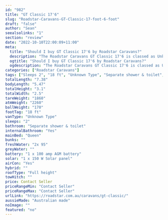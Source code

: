 ```yaml
---
id: "982"
title: "GT Classic 17'6"
slug: "Roadstar-Caravans-GT-Classic-17-foot-6-foot"
draft: "false"
author: "Sean"
seealsolinks: "1"
section: "review"
date: "2022-10-10T22:00:09+11:00"
meta:
  title: "Should I buy GT Classic 17'6 by Roadstar Caravans?"
  description: "The Roadstar Caravans GT Classic 17'6 is classed as Unknown Type, and sleeps 2 people. It is Australian made and comes in at 18 ft. It generally has Separate shower & toilet."
  ogtitle: "Should I buy GT Classic 17'6 by Roadstar Caravans?"
  ogdescription: "The Roadstar Caravans GT Classic 17'6 is classed as Unknown Type, and sleeps 2 people. It is Australian made and comes in at 18 ft. It generally has Separate shower & toilet."
categories: ["Roadstar Caravans"]
tags: ["Sleeps 2", "18 ft", "Unknown Type", "Separate shower & toilet", "Full height", "Price Unknown", "Australian made"]
totalLength: "7.38"
bodyLength: "5.47"
totalHeight: "3.1"
totalWidth: "2.5"
tareWeight: "1860"
atmWeight: "2260"
ballWeight: "170"
footTag: "18 ft"
vanType: "Unknown Type"
sleeps: "2"
bathroom: "Separate shower & toilet"
internalBathroom: "Yes"
mainBed: "Queen"
bunks: ""
freshWater: "2x 95"
greyWater: ""
battery: "1 x 100 amp AGM battery"
solar: "1 x 150 W Solar panel"
airCon: "Yes"
hybrid: ""
roofType: "Full height"
towHitch: ""
price: Contact Seller
priceRangeMin: "Contact Seller"
priceRangeMax: "Contact Seller"
urlLink: "https://roadstar.com.au/caravans/gt-classic/"
aussieMade: "Australian made"
noImage: ""
featured: "no"
---
```

